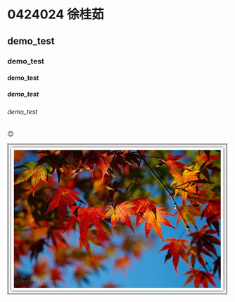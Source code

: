 # 0424024 徐桂茹
## demo_test
### demo_test
#### demo_test
##### demo_test
###### demo_test

:blush:

![](feng.jpg "秋楓")
